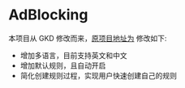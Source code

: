 # AdBlocking

本项目从 GKD 修改而来，[原项目地址为](https://github.com/gkd-kit/gkd)
修改如下:
- 增加多语言，目前支持英文和中文
- 增加默认规则，且自动开启
- 简化创建规则过程，实现用户快速创建自己的规则